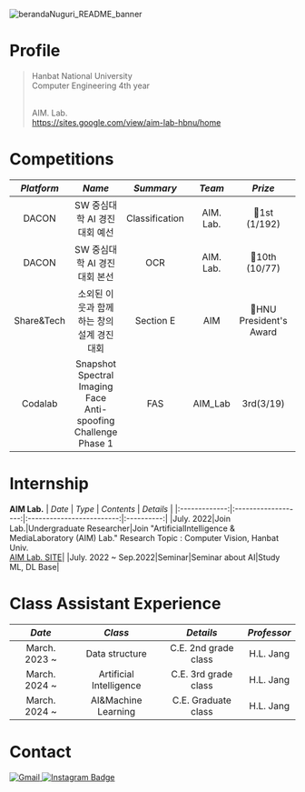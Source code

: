 ![berandaNuguri_README_banner](https://user-images.githubusercontent.com/115712125/201857181-9f63a836-febe-48f2-8c6a-43458f2c6a62.png)

# Profile
> Hanbat National University 
> </br>Computer Engineering 4th year
> 
> </br>AIM. Lab.
> </br>https://sites.google.com/view/aim-lab-hbnu/home
> 
<!-- ![Anurag's GitHub stats](https://github-readme-stats.vercel.app/api?username=berandaNuguri&hide=prs,issues&theme=dark) -->

# Competitions
|   *Platform*  |  *Name*  |   *Summary*   |   *Team*  |  *Prize* |   *Link*  |
|:---:|:---:|:---:|:---:|:---:|:---:|
|DACON|SW 중심대학 AI 경진대회 예선|Classification|AIM. Lab.|🥇1st (1/192)|https://dacon.io/competitions/official/235902/leaderboard|
|DACON|SW 중심대학 AI 경진대회 본선|OCR|AIM. Lab.|🥉10th (10/77)|https://dacon.io/competitions/official/235970/leaderboard|
|Share&Tech|소외된 이웃과 함께하는 창의설계 경진대회|Section E|AIM|🥇HNU President's Award|[[AIM]HNU President's Award](https://user-images.githubusercontent.com/115712125/203897708-1a7bc4c2-fe91-4744-a34a-a2d949e9762a.png)|
|Codalab| Snapshot Spectral Imaging Face Anti-spoofing Challenge Phase 1| FAS | AIM_Lab |3rd(3/19)|https://codalab.lisn.upsaclay.fr/competitions/17908#results|

# Internship
**AIM Lab.**
|     *Date*      |         *Type*        |          *Contents*         |   *Details* |
|:-------------:|:-------------------:|:-------------------------:|:----------:|
|July. 2022|Join Lab.|Undergraduate Researcher|Join "ArtificialIntelligence & MediaLaboratory (AIM) Lab." Research Topic : Computer Vision, Hanbat Univ.<br>[AIM Lab. SITE](https://sites.google.com/view/aim-lab-hbnu/home?authuser=0)|
|July. 2022 ~ Sep.2022|Seminar|Seminar about AI|Study ML, DL Base|

# Class Assistant Experience
|     *Date*      |         *Class*   |        *Details*      | *Professor* |
|:-------------:|:-------------------:|:---------------------:|:------------:|
|March. 2023 ~ | Data structure | C.E. 2nd grade class | H.L. Jang |
|March. 2024 ~ | Artificial Intelligence | C.E. 3rd grade class | H.L. Jang |
|March. 2024 ~ | AI&Machine Learning | C.E. Graduate class | H.L. Jang |


# Contact
<a href="mailto:kumdingso@gmail.com">![Gmail](https://img.shields.io/badge/Gmail-D14836?style=for-the-badge&logo=gmail&logoColor=white)
<a href="https://www.instagram.com/ddong_s00/">![Instagram Badge](https://img.shields.io/badge/Instagram-%23E4405F.svg?style=for-the-badge&logo=Instagram&logoColor=white)
